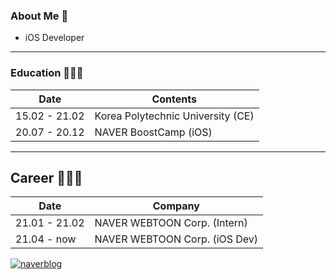 ### About Me 👋

- iOS Developer

---- 

### Education 👨🏻‍🎓
| Date        | Contents |
| --------    | -------- |
| 15.02 - 21.02 | Korea Polytechnic University (CE) |
| 20.07 - 20.12 | NAVER BoostCamp (iOS) | 

----

## Career 🧑🏻‍💻
| Date        | Company |
| --------    | -------- |
| 21.01 - 21.02 | NAVER WEBTOON Corp. (Intern)  |
| 21.04 - now | NAVER WEBTOON Corp. (iOS Dev) |

[![naverblog](https://img.shields.io/badge/Naver_Blog-badge?style=flat&logo=Blogger&logoColor=white)](http://blog.naver.com/tksrl0379)

<!--
**tksrl0379/tksrl0379** is a ✨ _special_ ✨ repository because its `README.md` (this file) appears on your GitHub profile.

Here are some ideas to get you started:

- 🔭 I’m currently working on ...
- 🌱 I’m currently learning ...
- 👯 I’m looking to collaborate on ...
- 🤔 I’m looking for help with ...
- 💬 Ask me about ...
- 📫 How to reach me: ...
- 😄 Pronouns: ...
- ⚡ Fun fact: ...
-->
